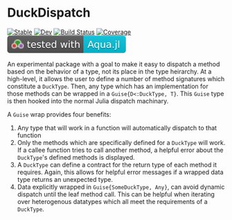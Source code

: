 # DuckDispatch

[![Stable](https://img.shields.io/badge/docs-stable-blue.svg)](https://mrufsvold.github.io/DuckDispatch.jl/stable/)
[![Dev](https://img.shields.io/badge/docs-dev-blue.svg)](https://mrufsvold.github.io/DuckDispatch.jl/dev/)
[![Build Status](https://github.com/mrufsvold/DuckDispatch.jl/actions/workflows/CI.yml/badge.svg?branch=master)](https://github.com/mrufsvold/DuckDispatch.jl/actions/workflows/CI.yml?query=branch%3Amaster)
[![Coverage](https://codecov.io/gh/mrufsvold/DuckDispatch.jl/branch/master/graph/badge.svg)](https://codecov.io/gh/mrufsvold/DuckDispatch.jl)
[![Aqua](https://raw.githubusercontent.com/JuliaTesting/Aqua.jl/master/badge.svg)](https://github.com/JuliaTesting/Aqua.jl)

An experimental package with a goal to make it easy to dispatch a method based on the behavior of a type, not its place in the type heirarchy. At a high-level, it allows the user to define a number of method signatures which constitute a `DuckType`. Then, any type which has an implementation for those methods can be wrapped in a `Guise{D<:DuckType, T}`. This `Guise` type is then hooked into the normal Julia dispatch machinary.

A `Guise` wrap provides four benefits:
1. Any type that will work in a function will automatically dispatch to that function
2. Only the methods which are specifically defined for a `DuckType` will work. If a callee function tries to call another method, a helpful error about the `DuckType`'s defined methods is displayed.
3. A `DuckType` can define a contract for the return type of each method it requires. Again, this allows for helpful error messages if a wrapped data type returns an unexpected type.
4. Data explicitly wrapped in `Guise{SomeDuckType, Any}`, can avoid dynamic dispatch until the leaf method call. This can be helpful when iterating over heterogenous datatypes which all meet the requirements of a `DuckType`. 
